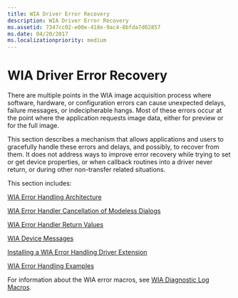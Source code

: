 ```yaml
---
title: WIA Driver Error Recovery
description: WIA Driver Error Recovery
ms.assetid: 7347cc02-e00e-418e-9ac4-8bfda7d02857
ms.date: 04/20/2017
ms.localizationpriority: medium
---
```


# WIA Driver Error Recovery

There are multiple points in the WIA image acquisition process where software, hardware, or configuration errors can cause unexpected delays, failure messages, or indecipherable hangs. Most of these errors occur at the point where the application requests image data, either for preview or for the full image. 

This section describes a mechanism that allows applications and users to gracefully handle these errors and delays, and possibly, to recover from them. It does not address ways to improve error recovery while trying to set or get device properties, or when callback routines into a driver never return, or during other non-transfer related situations.

This section includes:

[WIA Error Handling Architecture](wia-error-handling-architecture.md)

[WIA Error Handler Cancellation of Modeless Dialogs](wia-error-handler-cancellation-of-modeless-dialogs.md)

[WIA Error Handler Return Values](wia-error-handler-return-values.md)

[WIA Device Messages](wia-device-messages.md)

[Installing a WIA Error Handling Driver Extension](installing-a-wia-error-handling-driver-extension.md)

[WIA Error Handling Examples](wia-error-handling-example.md)

For information about the WIA error macros, see [WIA Diagnostic Log Macros](wia-diagnostic-log-macros.md).
